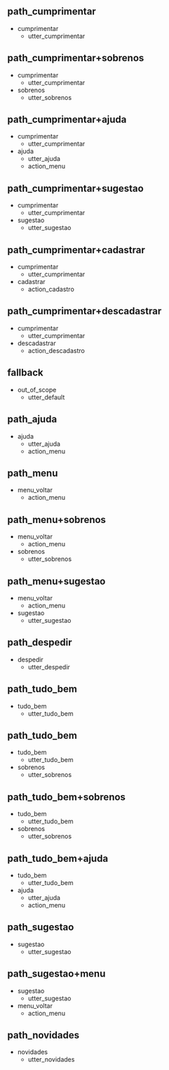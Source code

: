 ## path_cumprimentar
* cumprimentar
    - utter_cumprimentar

## path_cumprimentar+sobrenos
* cumprimentar
  - utter_cumprimentar
* sobrenos
  - utter_sobrenos

## path_cumprimentar+ajuda
* cumprimentar
  - utter_cumprimentar
* ajuda
  - utter_ajuda
  - action_menu

## path_cumprimentar+sugestao
* cumprimentar
  - utter_cumprimentar
* sugestao
  - utter_sugestao

## path_cumprimentar+cadastrar
* cumprimentar
  - utter_cumprimentar
* cadastrar
  - action_cadastro

## path_cumprimentar+descadastrar
* cumprimentar
  - utter_cumprimentar
* descadastrar
  - action_descadastro

## fallback
* out_of_scope
    - utter_default

## path_ajuda
* ajuda
  - utter_ajuda
  - action_menu

## path_menu
* menu_voltar
  - action_menu

## path_menu+sobrenos
* menu_voltar
  - action_menu
* sobrenos
  - utter_sobrenos

## path_menu+sugestao
* menu_voltar
  - action_menu
* sugestao
  - utter_sugestao

## path_despedir
* despedir
  - utter_despedir

## path_tudo_bem
* tudo_bem
  -  utter_tudo_bem

## path_tudo_bem
* tudo_bem
  -  utter_tudo_bem
* sobrenos
  - utter_sobrenos

## path_tudo_bem+sobrenos
* tudo_bem
  -  utter_tudo_bem
* sobrenos
  - utter_sobrenos

## path_tudo_bem+ajuda
* tudo_bem
  -  utter_tudo_bem
* ajuda
  - utter_ajuda
  - action_menu

## path_sugestao
* sugestao
  - utter_sugestao

## path_sugestao+menu
* sugestao
  - utter_sugestao
* menu_voltar
  - action_menu

## path_novidades
* novidades
  - utter_novidades
